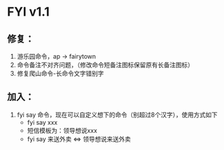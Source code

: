# FYI v1.1

## 修复：

1. 游乐园命令，ap -> fairytown
2. 命令备注不对齐问题，（修改命令短备注图标保留原有长备注图标）
3. 修复爬山命令-长命令文字错别字

## 加入：
1. fyi say 命令，现在可以自定义想下的命令（别超过8个汉字），使用方式如下
    - fyi say xxx
    - 短信模板为：领导想说xxx
    - fyi say 来送外卖 <=> 领导想说来送外卖